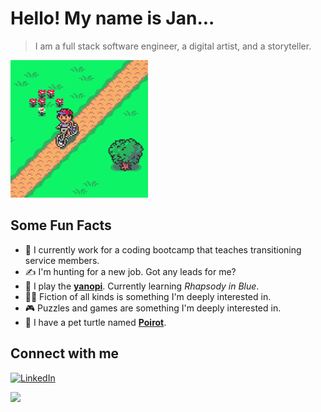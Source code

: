 <!-- ![](https://pa1.narvii.com/5842/f3467ed8d89962433813dc0882e82fc54300f7e3_00.gif) -->

# Hello! My name is Jan...
> I am a full stack software engineer, a digital artist, and a storyteller.

![ness-bike](https://github.com/Darumin/Darumin/blob/master/ness-bike.gif?raw=true)

## Some Fun Facts

- :rocket: I currently work for a coding bootcamp that teaches transitioning service members.
-	:writing_hand: I'm hunting for a new job. Got any leads for me?
-	:musical_keyboard: I play the [**yanopi**](https://www.giantbomb.com/piano/3055-634/). Currently learning *Rhapsody in Blue*.
-	:mage_man: Fiction of all kinds is something I'm deeply interested in.
-	:video_game: Puzzles and games are something I'm deeply interested in.
-	:turtle: I have a pet turtle named [**Poirot**](https://en.wikipedia.org/wiki/Hercule_Poirot).

## Connect with me

[![LinkedIn](https://img.shields.io/badge/LinkedIn-0077B5?style=for-the-badge&logo=linkedin&logoColor=white)](https://linkedin.com/in/jandeo)

<img width="50" src="https://upload.wikimedia.org/wikipedia/commons/thumb/a/a7/React-icon.svg/1200px-React-icon.svg.png" />
<!--
**Darumin/Darumin** is a ✨ _special_ ✨ repository because its `README.md` (this file) appears on your GitHub profile.

Here are some ideas to get you started:

- 🔭 I’m currently working on ...
- 🌱 I’m currently learning ...
- 👯 I’m looking to collaborate on ...
- 🤔 I’m looking for help with ...
- 💬 Ask me about ...
- 📫 How to reach me: ...
- 😄 Pronouns: ...
- ⚡ Fun fact: ...
-->
